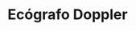 ---
title: Ecógrafo Doppler
description: Medición Doppler para la circulación sanguínea; ecocardiogramas; ecografías estacionales, torácicas, articulares, musculares y vasculares
img: ecografo.jpg
---